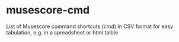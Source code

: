 # musescore-cmd
List of Musescore command shortcuts (cmd)
In CSV format for easy tabulation, e.g. in a spreadsheet or html talble
